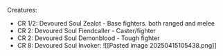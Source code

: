 Creatures:
- CR 1/2: Devoured Soul Zealot - Base fighters. both ranged and melee
- CR 2: Devoured Soul Fiendcaller - Caster/fighter
- CR 2: Devoured Soul Demonblood - Tough fighter
- CR 8:  Devoured Soul Invoker:
![[Pasted image 20250415105438.png]]